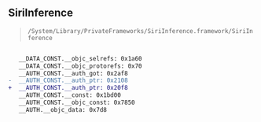 ## SiriInference

> `/System/Library/PrivateFrameworks/SiriInference.framework/SiriInference`

```diff

   __DATA_CONST.__objc_selrefs: 0x1a60
   __DATA_CONST.__objc_protorefs: 0x70
   __AUTH_CONST.__auth_got: 0x2af8
-  __AUTH_CONST.__auth_ptr: 0x2108
+  __AUTH_CONST.__auth_ptr: 0x20f8
   __AUTH_CONST.__const: 0x1bd00
   __AUTH_CONST.__objc_const: 0x7850
   __AUTH.__objc_data: 0x7d8

```
